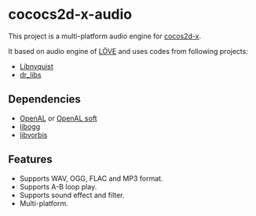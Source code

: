 # cococs2d-x-audio

This project is a multi-platform audio engine for [cocos2d-x](https://github.com/cocos2d/cocos2d-x).

It based on audio engine of [LÖVE](https://love2d.org) and uses codes from following projects:

* [Libnyquist](https://github.com/ddiakopoulos/libnyquist)
* [dr_libs](https://github.com/mackron/dr_libs)

## Dependencies

* [OpenAL](http://www.openal.org/) or [OpenAL soft](https://github.com/kcat/openal-soft)
* [libogg](https://www.xiph.org/ogg/)
* [libvorbis](https://www.xiph.org/vorbis/)

## Features

* Supports WAV, OGG, FLAC and MP3 format.
* Supports A-B loop play.
* Supports sound effect and filter.
* Multi-platform.
